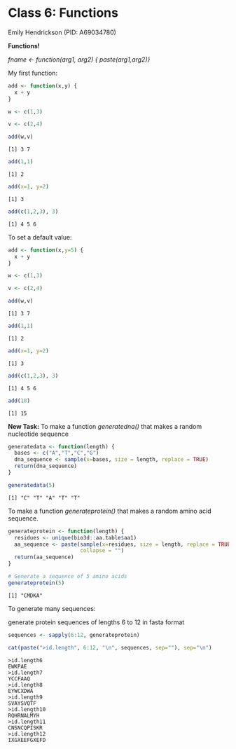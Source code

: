 # Class 6: Functions
Emily Hendrickson (PID: A69034780)

**Functions!**

*fname \<- function(arg1, arg2) { paste(arg1,arg2)}*

My first function:

``` r
add <- function(x,y) {
  x + y
}

w <- c(1,3)

v <- c(2,4)

add(w,v)
```

    [1] 3 7

``` r
add(1,1)
```

    [1] 2

``` r
add(x=1, y=2)
```

    [1] 3

``` r
add(c(1,2,3), 3)
```

    [1] 4 5 6

To set a default value:

``` r
add <- function(x,y=5) {
  x + y
}

w <- c(1,3)

v <- c(2,4)

add(w,v)
```

    [1] 3 7

``` r
add(1,1)
```

    [1] 2

``` r
add(x=1, y=2)
```

    [1] 3

``` r
add(c(1,2,3), 3)
```

    [1] 4 5 6

``` r
add(10)
```

    [1] 15

**New Task:** To make a function *generatedna()* that makes a random
nucleotide sequence

``` r
generatedata <- function(length) {
  bases <- c("A","T","C","G")
  dna_sequence <- sample(x=bases, size = length, replace = TRUE)
  return(dna_sequence)
}

generatedata(5)
```

    [1] "C" "T" "A" "T" "T"

To make a function *generateprotein()* that makes a random amino acid
sequence.

``` r
generateprotein <- function(length) {
  residues <- unique(bio3d::aa.table$aa1)
  aa_sequence <- paste(sample(x=residues, size = length, replace = TRUE), 
                       collapse = "")
  return(aa_sequence)
}

# Generate a sequence of 5 amino acids
generateprotein(5)
```

    [1] "CMDKA"

To generate many sequences:

generate protein sequences of lengths 6 to 12 in fasta format

``` r
sequences <- sapply(6:12, generateprotein)

cat(paste(">id.length", 6:12, "\n", sequences, sep=""), sep="\n")
```

    >id.length6
    EWKPAE
    >id.length7
    YCCFAAQ
    >id.length8
    EYWCXDWA
    >id.length9
    SVAYSVQTF
    >id.length10
    RQHRNALMYH
    >id.length11
    CNSNCQPISKR
    >id.length12
    IXGXEEFGXEFD
